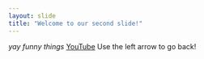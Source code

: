 ```yaml
---
layout: slide
title: "Welcome to our second slide!"
---
```

*yay funny things* [YouTube](www.youtube.com)
Use the left arrow to go back!
